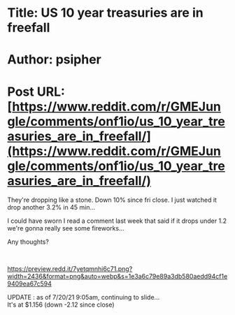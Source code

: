# Title: US 10 year treasuries are in freefall
# Author: psipher
# Post URL: [https://www.reddit.com/r/GMEJungle/comments/onf1io/us_10_year_treasuries_are_in_freefall/](https://www.reddit.com/r/GMEJungle/comments/onf1io/us_10_year_treasuries_are_in_freefall/)


They're dropping like a stone.  Down 10% since fri close.  I just watched it drop another 3.2% in 45 min...

I could have sworn I read a comment last week that said if it drops under 1.2 we're gonna really see some fireworks...

Any thoughts?

&#x200B;

https://preview.redd.it/7yetqmnhi6c71.png?width=2436&format=png&auto=webp&s=1e3a6c79e89a3db580aedd94cf1e9409ea67c594

UPDATE : as of 7/20/21 9:05am, continuing to slide...  
It's at $1.156 (down -2.12 since close)